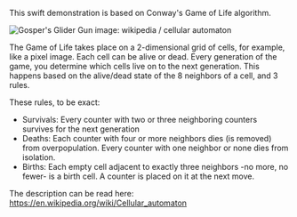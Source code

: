 
This swift demonstration is based on Conway's Game of Life algorithm.

![Gosper's Glider Gun](https://upload.wikimedia.org/wikipedia/commons/e/e5/Gospers_glider_gun.gif)
image: wikipedia / cellular automaton

The Game of Life takes place on a 2-dimensional grid of cells, for example, like a pixel image. Each cell can be alive or dead. Every generation of the game, you determine which cells live on to the next generation. This happens based on the alive/dead state of the 8 neighbors of a cell, and 3 rules.

These rules, to be exact:

- Survivals: Every counter with two or three neighboring counters survives for the next generation
- Deaths: Each counter with four or more neighbors dies (is removed) from overpopulation. Every counter with one neighbor or none dies from isolation.
- Births: Each empty cell adjacent to exactly three neighbors -no more, no fewer- is a birth cell. A counter is placed on it at the next move.

The description can be read here: https://en.wikipedia.org/wiki/Cellular_automaton

